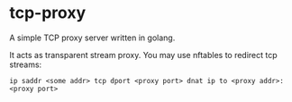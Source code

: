 # tcp-proxy

A simple TCP proxy server written in golang.

It acts as transparent stream proxy. You may use nftables to redirect tcp streams:

```
ip saddr <some addr> tcp dport <proxy port> dnat ip to <proxy addr>:<proxy port>
```
